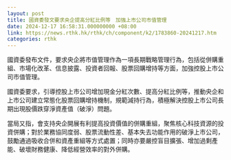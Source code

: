 ```yaml
---
layout: post
title: 國資委發文要求央企提高分紅比例等　加強上市公司市值管理
date: 2024-12-17 16:58:31.000000000 +08:00
link: https://news.rthk.hk/rthk/ch/component/k2/1783860-20241217.htm
categories: rthk
---
```


國資委發布文件，要求央企將市值管理作為一項長期戰略管理行為，包括從併購重組、市場化改革、信息披露、投資者回報、股票回購增持等方面，加強控股上市公司市值管理。

國資委要求，引導控股上市公司增加現金分紅次數、提高分紅比例等，推動央企和上市公司建立常態化股票回購增持機制，規範減持行為，積極解決控股上市公司長期出現股價跌穿淨資產值（破淨）問題。

當局又指，會支持央企開展有利提高投資價值的併購重組，聚焦核心科技資源的投資併購；對於業務協同度弱、股票流動性差、基本失去功能作用的破淨上市公司，鼓勵通過吸收合併和資產重組等方式處置；同時亦要嚴控盲目擴張、增加過剩產能、破壞財務健康、降低經營效率的對外併購。

